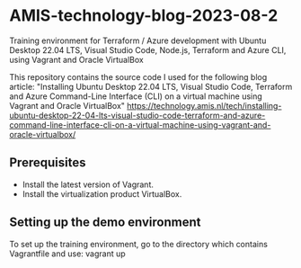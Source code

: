 # AMIS-technology-blog-2023-08-2
Training environment for Terraform / Azure development with Ubuntu Desktop 22.04 LTS, Visual Studio Code, Node.js, Terraform and Azure CLI, using Vagrant and Oracle VirtualBox

This repository contains the source code I used for the following blog article:
"Installing Ubuntu Desktop 22.04 LTS, Visual Studio Code, Terraform and Azure Command-Line Interface (CLI) on a virtual machine using Vagrant and Oracle VirtualBox"
https://technology.amis.nl/tech/installing-ubuntu-desktop-22-04-lts-visual-studio-code-terraform-and-azure-command-line-interface-cli-on-a-virtual-machine-using-vagrant-and-oracle-virtualbox/

## Prerequisites
- Install the latest version of Vagrant.
- Install the virtualization product VirtualBox.


## Setting up the demo environment

To set up the training environment, go to the directory which contains Vagrantfile and use: vagrant up
